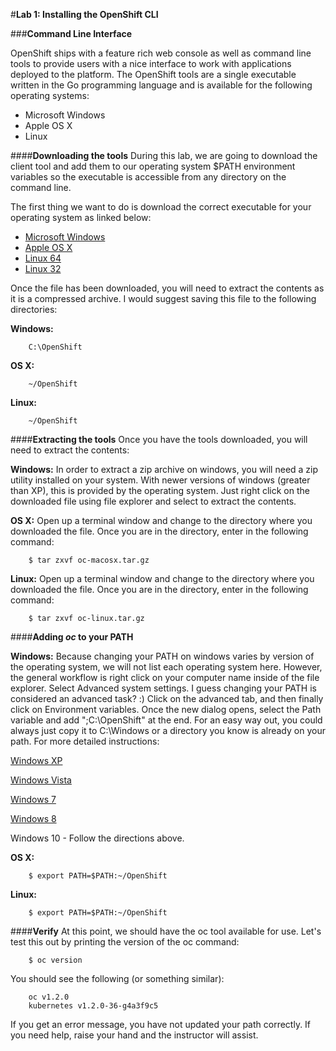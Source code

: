 #**Lab 1: Installing the OpenShift CLI**

###**Command Line Interface**

OpenShift ships with a feature rich web console as well as command line tools
to provide users with a nice interface to work with applications deployed to the
platform.  The OpenShift tools are a single executable written in the Go
programming language and is available for the following operating systems:

- Microsoft Windows
- Apple OS X
- Linux

####**Downloading the tools**
During this lab, we are going to download the client tool and add them to our
operating system $PATH environment variables so the executable is accessible
from any directory on the command line.

The first thing we want to do is download the correct executable for your
operating system as linked below:

- [Microsoft Windows](https://github.com/openshift/origin/releases/download/v1.2.0/openshift-origin-client-tools-v1.2.0-2e62fab-windows.zip)
- [Apple OS X](https://github.com/openshift/origin/releases/download/v1.2.0/openshift-origin-client-tools-v1.2.0-2e62fab-mac.zip)
- [Linux 64](https://github.com/openshift/origin/releases/download/v1.2.0/openshift-origin-client-tools-v1.2.0-2e62fab-linux-64bit.tar.gz)
- [Linux 32](https://github.com/openshift/origin/releases/download/v1.2.0/openshift-origin-client-tools-v1.2.0-2e62fab-linux-32bit.tar.gz)


Once the file has been downloaded, you will need to extract the contents as it
is a compressed archive.  I would suggest saving this file to the following
directories:

**Windows:**

````
	C:\OpenShift
````

**OS X:**

````
	~/OpenShift
````

**Linux:**

````
	~/OpenShift
````

####**Extracting the tools**
Once you have the tools downloaded, you will need to extract the contents:

**Windows:**
In order to extract a zip archive on windows, you will need a zip utility
installed on your system.  With newer versions of windows (greater than XP),
this is provided by the operating system.  Just right click on the downloaded
file using file explorer and select to extract the contents.

**OS X:**
Open up a terminal window and change to the directory where you downloaded the
file.  Once you are in the directory, enter in the following command:

````
	$ tar zxvf oc-macosx.tar.gz
````

**Linux:**
Open up a terminal window and change to the directory where you downloaded the
file.  Once you are in the directory, enter in the following command:

````
	$ tar zxvf oc-linux.tar.gz
````

####**Adding *oc* to your PATH**

**Windows:**
Because changing your PATH on windows varies by version of the operating system,
we will not list each operating system here.  However, the general workflow is
right click on your computer name inside of the file explorer.  Select Advanced
system settings. I guess changing your PATH is considered an advanced task? :)
Click on the advanced tab, and then finally click on Environment variables.
Once the new dialog opens, select the Path variable and add ";C:\OpenShift" at
the end.  For an easy way out, you could always just copy it to C:\Windows or a
directory you know is already on your path. For more detailed instructions:

[Windows XP](https://support.microsoft.com/en-us/kb/310519)

[Windows Vista](http://banagale.com/changing-your-system-path-in-windows-vista.htm)

[Windows 7](http://geekswithblogs.net/renso/archive/2009/10/21/how-to-set-the-windows-path-in-windows-7.aspx "Windows 7")

[Windows 8](http://www.itechtics.com/customize-windows-environment-variables/)

Windows 10 - Follow the directions above.

**OS X:**

````
	$ export PATH=$PATH:~/OpenShift
````

**Linux:**

````
	$ export PATH=$PATH:~/OpenShift
````

####**Verify**
At this point, we should have the oc tool available for use.  Let's test this
out by printing the version of the oc command:

````
	$ oc version
````

You should see the following (or something similar):

````
	oc v1.2.0
	kubernetes v1.2.0-36-g4a3f9c5
````

If you get an error message, you have not updated your path correctly.  If you
need help, raise your hand and the instructor will assist.
